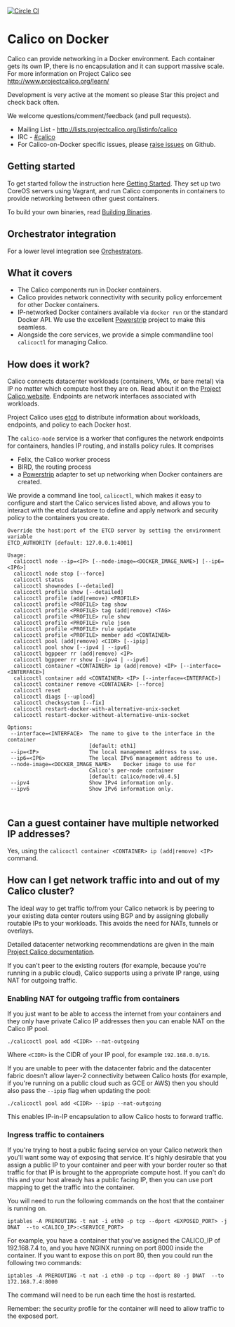 [![Circle CI](https://circleci.com/gh/Metaswitch/calico-docker/tree/master.svg?style=svg)](https://circleci.com/gh/Metaswitch/calico-docker/tree/master)
# Calico on Docker
Calico can provide networking in a Docker environment. Each container gets its own IP, there is no encapsulation and it can support massive scale. For more information on Project Calico see http://www.projectcalico.org/learn/

Development is very active at the moment so please Star this project and check back often.

We welcome questions/comment/feedback (and pull requests).

* Mailing List - http://lists.projectcalico.org/listinfo/calico
* IRC - [#calico](http://webchat.freenode.net?randomnick=1&channels=%23calico&uio=d4)
* For Calico-on-Docker specific issues, please [raise issues](https://github.com/Metaswitch/calico-docker/issues/new) on Github.

## Getting started

To get started follow the instruction here [Getting Started](docs/GettingStarted.md). They set up two CoreOS servers using Vagrant, and run Calico components in containers to provide networking between other guest containers.

To build your own binaries, read [Building Binaries](docs/Building.md).

## Orchestrator integration

For a lower level integration see [Orchestrators](docs/Orchestrators.md).

## What it covers
+ The Calico components run in Docker containers.
+ Calico provides network connectivity with security policy enforcement for other Docker containers.
+ IP-networked Docker containers available via `docker run` or the standard Docker API. We use the excellent [Powerstrip](https://github.com/clusterhq/powerstrip) project to make this seamless.
+ Alongside the core services, we provide a simple commandline tool `calicoctl` for managing Calico.


## How does it work?

Calico connects datacenter workloads (containers, VMs, or bare metal) via IP no matter which compute host they are on.  Read about it on the [Project Calico website](http://www.projectcalico.org).  Endpoints are network interfaces associated with workloads.

Project Calico uses [etcd](https://github.com/coreos/etcd) to distribute information about workloads, endpoints, and policy to each Docker host.

The `calico-node` service is a worker that configures the network endpoints for containers, handles IP routing, and installs policy rules.  It comprises
+ Felix, the Calico worker process
+ BIRD, the routing process
+ a [Powerstrip](https://github.com/clusterhq/powerstrip) adapter to set up networking when Docker containers are created.

We provide a command line tool, `calicoctl`, which makes it easy to configure and start the Calico services listed above, and allows you to interact with the etcd datastore to define and apply network and security policy to the containers you create.

```
Override the host:port of the ETCD server by setting the environment variable
ETCD_AUTHORITY [default: 127.0.0.1:4001]

Usage:
  calicoctl node --ip=<IP> [--node-image=<DOCKER_IMAGE_NAME>] [--ip6=<IP6>]
  calicoctl node stop [--force]
  calicoctl status
  calicoctl shownodes [--detailed]
  calicoctl profile show [--detailed]
  calicoctl profile (add|remove) <PROFILE>
  calicoctl profile <PROFILE> tag show
  calicoctl profile <PROFILE> tag (add|remove) <TAG>
  calicoctl profile <PROFILE> rule show
  calicoctl profile <PROFILE> rule json
  calicoctl profile <PROFILE> rule update
  calicoctl profile <PROFILE> member add <CONTAINER>
  calicoctl pool (add|remove) <CIDR> [--ipip]
  calicoctl pool show [--ipv4 | --ipv6]
  calicoctl bgppeer rr (add|remove) <IP>
  calicoctl bgppeer rr show [--ipv4 | --ipv6]
  calicoctl container <CONTAINER> ip (add|remove) <IP> [--interface=<INTERFACE>]
  calicoctl container add <CONTAINER> <IP> [--interface=<INTERFACE>]
  calicoctl container remove <CONTAINER> [--force]
  calicoctl reset
  calicoctl diags [--upload]
  calicoctl checksystem [--fix]
  calicoctl restart-docker-with-alternative-unix-socket
  calicoctl restart-docker-without-alternative-unix-socket

Options:
 --interface=<INTERFACE>  The name to give to the interface in the container
                          [default: eth1]
 --ip=<IP>                The local management address to use.
 --ip6=<IP6>              The local IPv6 management address to use.
 --node-image=<DOCKER_IMAGE_NAME>    Docker image to use for
                          Calico's per-node container
                          [default: calico/node:v0.4.5]
 --ipv4                   Show IPv4 information only.
 --ipv6                   Show IPv6 information only.



```

## Can a guest container have multiple networked IP addresses?
Yes, using the `calicoctl container <CONTAINER> ip (add|remove) <IP>` command.

## How can I get network traffic into and out of my Calico cluster?
The ideal way to get traffic to/from your Calico network is by peering to 
your existing data center routers using BGP and by assigning globally 
routable IPs to your workloads. This avoids the need for NATs, 
tunnels or overlays. 

Detailed datacenter networking recommendations are given in the main 
[Project Calico documentation](http://docs.projectcalico.org/en/latest/index.html).

If you can't peer to the existing routers (for example, because you're running in a public cloud), Calico supports using a private IP range, using NAT for outgoing traffic.

### Enabling NAT for outgoing traffic from containers
If you just want to be able to access the internet from your containers and 
they only have private Calico IP addresses then you can enable NAT on the Calico IP pool.
```
./calicoctl pool add <CIDR> --nat-outgoing
```
Where `<CIDR>` is the CIDR of your IP pool, for example `192.168.0.0/16`.

If you are unable to peer with the datacenter fabric and the datacenter fabric doesn't allow layer-2 connectivity between Calico hosts (for example, if you're running on a public cloud such as GCE or AWS) then you should also pass the `--ipip` flag when updating the pool:
```
./calicoctl pool add <CIDR> --ipip --nat-outgoing
```
This enables IP-in-IP encapsulation to allow Calico hosts to forward traffic.

### Ingress traffic to containers

If you're trying to host a public facing service on your Calico network then
you'll want some way of exposing that service. It's highly desirable that 
you assign a public IP to your container and peer with your border router 
so that traffic for that IP is brought to the appropriate compute host. If 
you can't do this and your host already has a public facing IP, then you 
can use port mapping to get the traffic into the container.

You will need to run the following commands on the host that the container
is running on.

```
iptables -A PREROUTING -t nat -i eth0 -p tcp --dport <EXPOSED_PORT> -j DNAT  --to <CALICO_IP>:<SERVICE_PORT>
```

For example, you have a container that you've assigned the CALICO_IP of 192.168.7.4
to, and you have NGINX running on port 8000 inside the container. If you 
want to expose this on port 80, then you could run the following two commands:

```
iptables -A PREROUTING -t nat -i eth0 -p tcp --dport 80 -j DNAT  --to 172.168.7.4:8000
```
The command will need to be run each time the host is restarted.

Remember: the security profile for the container will need to allow traffic to the exposed port.
